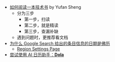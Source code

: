 - [如何阅读一本技术书](https://yufan.me/posts/how-to-read-a-technology-book) by Yufan Sheng
	- 分为三步
		- 第一步，扫读
		- 第二步，就是精读
		- 第三步，查漏补缺
	- 遇到问题时，更推荐看文档
- [为什么 Google Search 给出的条目信息的日期是佛历](https://support.google.com/websearch/thread/162711669/the-dates-on-google-search-results-are-in-buddhist-era?hl=en)
	- [Region Settings Page](https://www.google.com/preferences?hl=en&lang=1&prev=https://www.google.com/preferences?hl%3Den)
- [尝试使用 AI 日历助手：**Dola**](https://heydola.com/en)